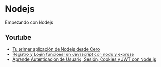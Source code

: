 # Nodejs
Empezando con Nodejs


## Youtube
- [Tu primer aplicación de Nodejs desde Cero](https://www.youtube.com/watch?v=OVESuyVoPkI)
- [Registro y Login funcional en Javascript con node y express](https://www.youtube.com/watch?v=fjuIeiA8QkE)
- [Aprende Autenticación de Usuario, Sesión, Cookies y JWT con Node.js](https://www.youtube.com/watch?v=UqnnhAZxRac)
